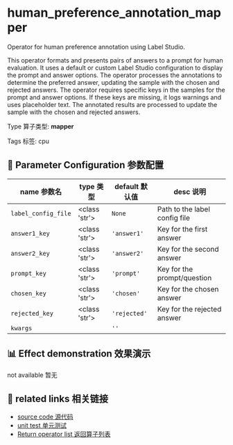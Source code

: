 # human_preference_annotation_mapper

Operator for human preference annotation using Label Studio.

This operator formats and presents pairs of answers to a prompt for human evaluation. It
uses a default or custom Label Studio configuration to display the prompt and answer
options. The operator processes the annotations to determine the preferred answer,
updating the sample with the chosen and rejected answers. The operator requires specific
keys in the samples for the prompt and answer options. If these keys are missing, it
logs warnings and uses placeholder text. The annotated results are processed to update
the sample with the chosen and rejected answers.

Type 算子类型: **mapper**

Tags 标签: cpu

## 🔧 Parameter Configuration 参数配置
| name 参数名 | type 类型 | default 默认值 | desc 说明 |
|--------|------|--------|------|
| `label_config_file` | <class 'str'> | `None` | Path to the label config file |
| `answer1_key` | <class 'str'> | `'answer1'` | Key for the first answer |
| `answer2_key` | <class 'str'> | `'answer2'` | Key for the second answer |
| `prompt_key` | <class 'str'> | `'prompt'` | Key for the prompt/question |
| `chosen_key` | <class 'str'> | `'chosen'` | Key for the chosen answer |
| `rejected_key` | <class 'str'> | `'rejected'` | Key for the rejected answer |
| `kwargs` |  | `''` |  |

## 📊 Effect demonstration 效果演示
not available 暂无

## 🔗 related links 相关链接
- [source code 源代码](../../../data_juicer/ops/mapper/human_preference_annotation_mapper.py)
- [unit test 单元测试](../../../tests/ops/mapper/annotation/test_human_preference_annotation_mapper.py)
- [Return operator list 返回算子列表](../../Operators.md)